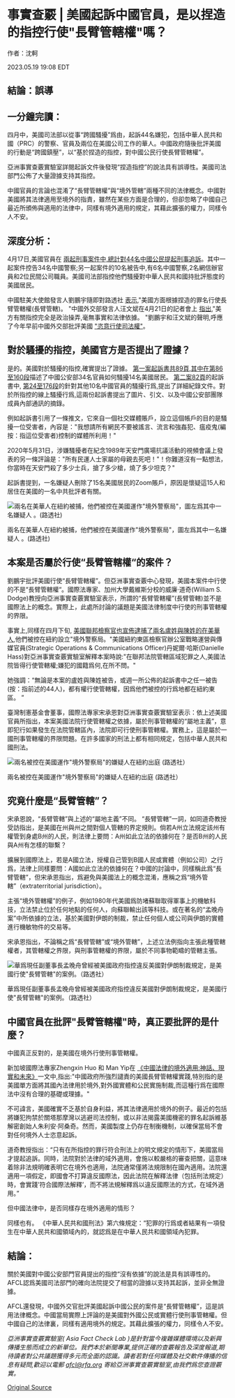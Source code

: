 # 事實查覈 | 美國起訴中國官員，是以捏造的指控行使"長臂管轄權"嗎？

作者：沈軻

2023.05.19 19:08 EDT

## 結論：誤導

## 一分鐘完讀：

四月中，美國司法部以從事“跨國騷擾”爲由，起訴44名嫌犯，包括中華人民共和國（PRC）的警察、官員及兩位在美國公司工作的華人。中國政府隨後批評美國的行動是“跨國鎮壓”，以“基於捏造的指控，對中國公民行使長臂管轄權”。

亞洲事實查覈實驗室詳閱起訴文件後發現“捏造指控”的說法具有誤導性。美國司法部門公佈了大量證據支持其指控。

中國官員的言論也混淆了“長臂管轄權”與“境外管轄”兩種不同的法律概念。中國對美國將其法律適用至境外的指責，雖然在某些方面是合理的，但卻忽略了中國自己最近所頒佈與適用的法律中，同樣有境外適用的規定，其藉此擴張的權力，同樣令人不安。

## 深度分析：

4月17日,美國官員在 [兩起刑事案件中,總計對44名中國公民提起刑事追訴](https://www.justice.gov/opa/pr/40-officers-china-s-national-police-charged-transnational-repression-schemes-targeting-us)。其中一起案件控告34名中國警察;另一起案件的10名被告中,有6名中國警察,2名網信辦官員和2位民間公司職員。美國司法部指控他們騷擾對中華人民共和國持批評態度的美國居民。

中國駐美大使館發言人劉鵬宇隨即對路透社 [表示](https://www.reuters.com/world/us/us-charges-two-new-yorkers-with-conspiring-act-chinese-agents-statement-2023-04-17/),"美國方面根據捏造的罪名行使長臂管轄權(長臂管轄)。 "中國外交部發言人汪文斌在4月21日的記者會上 [指出](https://www.fmprc.gov.cn/fyrbt_673021/jzhsl_673025/202304/t20230421_11063331.shtml),"美方有關指控完全是政治操弄,毫無事實和法律依據。 "劉鵬宇和汪文斌的聲明,呼應了今年早前中國外交部批評美國 ["恣意行使司法權"](https://www.fmprc.gov.cn/mfa_eng/wjbxw/202302/t20230203_11019281.html)。

## 對於騷擾的指控，美國官方是否提出了證據？

是的。美國對於騷擾的指控,確實提出了證據。 [第一案起訴書共89頁,其中在第86至160段](https://www.justice.gov/d9/2023-04/squad_912_-_23-mj-0334_redacted_complaint_signed.pdf)描述了中國公安部34名官員如何騷擾14名美國居民。 [第二案82頁](https://www.justice.gov/d9/2023-04/jin_-_20-mj-1103_redacted_amended_complaint_signed.pdf)的起訴書中, [第24至176段](https://www.justice.gov/d9/2023-04/jin_-_20-mj-1103_redacted_amended_complaint_signed.pdf)的針對其他10名中國官員的騷擾行爲,提出了詳細紀錄文件。對於所指控的線上騷擾行爲,這兩份起訴書提出了圖片、引文、以及中國公安部團隊成員內部通訊的摘錄。

例如起訴書引用了一條推文，它來自一個社交媒體賬戶，設立這個帳戶的目的是騷擾一位受害者，內容是："我想請所有網民不要被謠言、流言和強姦犯、瘟疫鬼(編按：指這位受害者)控制的媒體所利用！"

2020年5月31日，涉嫌騷擾者在紀念1989年天安門廣場抗議活動的視頻會議上發表的另一條評論是："所有民運人士家屬的母親去死吧！"！你難道沒有一點想法，你當時在天安門殺了多少士兵，搶了多少槍，燒了多少坦克？"

起訴書提到，一名嫌疑人刪除了15名美國居民的Zoom賬戶，原因是懷疑這15人和居住在美國的一名中共批評者有關。

![兩名在美華人在紐約被捕，他們被控在美國運作"境外警察局"，圖左爲其中一名嫌疑人 。(路透社)](images/3SH36LACOHRZ6MZIQSGTTX6LNI.jpg)

兩名在美華人在紐約被捕，他們被控在美國運作"境外警察局"，圖左爲其中一名嫌疑人 。(路透社)

## 本案是否屬於行使“長臂管轄權“的案件？

劉鵬宇批評美國行使“長臂管轄權”。但亞洲事實查覈中心發現，美國本案件中行使的不是“長臂管轄權“。國際法專家、加州大學戴維斯分校的威廉·道奇(William S. Dodge)教授向亞洲事實查覈實驗室表示，所謂的“長臂管轄權”(長臂管轄)並不是國際法上的概念。實際上，此處所討論的議題是美國法律制度中行使的刑事管轄權的界限。

事實上,同樣在四月下旬, [美國聯邦檢察官也宣佈逮捕了兩名盧姓與陳姓的在美華人](https://www.justice.gov/usao-edny/pr/two-individuals-arrested-operating-undeclared-police-station-chinese-government),他們被控在紐約設立"境外警察局。"美國紐約東區檢察官辦公室戰略運營與傳媒官員(Strategic Operations & Communications Officer)丹妮爾·哈斯(Danielle Hass)對亞洲事實查覈實驗室解釋本案時說:"在聯邦法院管轄區域犯罪之人,美國法院皆得行使管轄權;嫌犯的國籍爲何,在所不問。"

她強調：“無論是本案的盧姓與陳姓被告，或週一所公佈的起訴書中之任一被告(按：指前述的44人)，都有權行使管轄權，因爲他們被控的行爲地都在紐約東區。 ”

臺灣制憲基金會董事，國際法專家宋承恩對亞洲事實查覈實驗室表示：依上述美國官員所指出，本案美國法院行使管轄權之依據，屬於刑事管轄權的“屬地主義”，意即犯行如果發生在法院管轄區內，法院即可行使刑事管轄權。實務上，這是屬於一國刑事管轄權的界限問題。在許多國家的刑法上都有相同規定，包括中華人民共和國刑法。

![兩名被控在美國運作"境外警察局"的嫌疑人在紐約出庭 (路透社）](images/NDSUNFA2ZBZJ7QBBWZEJWHPUAQ.jpg)

兩名被控在美國運作"境外警察局"的嫌疑人在紐約出庭 (路透社）

## 究竟什麼是“長臂管轄”？

宋承恩說，“長臂管轄”與上述的“屬地主義”不同。 “長臂管轄”一詞，如同道奇教授受訪指出，是美國在州與州之間對個人管轄的界定規則。倘若A州立法規定該州有權管到身處B州的人民，則法律上要問：A州如此立法的依據何在？是否B州的人民與A州有怎樣的聯繫？

擴展到國際法上，若是A國立法，授權自己管到B國人民或實體（例如公司）之行爲，法律上同樣要問：A國如此立法的依據何在？中國的討論中，同樣稱此爲“長臂管轄”，但宋承恩指出，爲避免與美國法上的概念混淆，應稱之爲“境外管轄”（extraterritorial jurisdiction）。

主張“境外管轄權”的例子，例如1980年代美國爲防堵蘇聯取得軍事上的機敏科技，立法禁止位於任何地點的任何人，向蘇聯輸出該等科技。或在著名的“孟晚舟案”中所依據的立法，基於美國對伊朗的制裁，禁止任何個人或公司與伊朗的實體進行機敏物件的交易等。

宋承恩指出，不論稱之爲“長臂管轄”或“境外管轄”，上述立法例指向主張此種管轄權者，其管轄權之界限，與刑事管轄權的界限，屬於不同事物範疇的管轄主張。

![華爲現任副董事長孟晚舟曾經被美國政府指控違反美國對伊朗制裁規定，是美國行使"長臂管轄"的案例。（路透社）](images/MZ52TT74MSCT6BKHOGDSAKEJI4.jpg)

華爲現任副董事長孟晚舟曾經被美國政府指控違反美國對伊朗制裁規定，是美國行使"長臂管轄"的案例。（路透社）

## 中國官員在批評"長臂管轄權"時，真正要批評的是什麼？

中國真正反對的，是美國在境外行使刑事管轄權。

新加坡國際法專家Zhengxin Huo 和 Man Yip在 [《中國法律的境外適用:神話、現實和未來》](https://academic.oup.com/cjcl/article-abstract/9/3/328/6274891?redirectedFrom=fulltext)一文中,指出:"中國政府所強烈譴責的美國長臂管轄權實踐,特別指的是美國單方面將其國內法律用於境外,對外國實體和公民實施制裁,而這種行爲在國際法中沒有合理的基礎或理據。"

不可諱言，美國確實不乏基於自身利益，將其法律適用於境外的例子。最近的包括將嫌犯拘禁於關塔那摩灣以逃避司法控制，或以非法揭露美國機密的罪名起訴維基解密創始人朱利安·阿桑奇。然而，美國製度上仍存在制衡機制，以確保當局不會對任何境外人士恣意起訴。

道奇教授指出：“只有在所指控的罪行符合刑法上的明文規定的情形下，美國當局才提起追訴。同時，法院對於法律的域外適用，會施以較嚴格的審查把關，這意味着除非法規明確表明它在境外也適用，法院通常僅將法規限制在國內適用。法院還適用一項假定，即國會不打算違反國際法，因此法院在解釋法律（包括刑法規定）時，會實踐’符合國際法解釋’，而不將法規解釋爲以違反國際法的方式，在域外適用。”

但中國法律中，是否同樣存在境外適用的情形？

同樣也有。 《中華人民共和國刑法》第六條規定：“犯罪的行爲或者結果有一項發生在中華人民共和國領域內的，就認爲是在中華人民共和國領域內犯罪。

## 結論：

關於美國對中國公安部門官員提出的指控“沒有依據”的說法是具有誤導性的。 AFCL認爲美國司法部門的確向法院提交了相當的證據以支持其起訴，並非全無證據。

AFCL還發現，中國外交官批評美國起訴中國公民的案件是“長臂管轄權”，這是誤用法律概念。中國當局實際上評論的是美國對外國公民或實體行使刑事管轄權。但中國自己的法律裏，同樣有適用境外的規定。其藉此擴張的權力，同樣令人不安。

*亞洲事實查覈實驗室(* *Asia Fact Check Lab* *)是針對當今複雜媒體環境以及新興傳播生態而成立的新單位。我們本於新聞專業,提供正確的查覈報告及深度報道,期待讀者對公共議題獲得多元而全面的認識。讀者若對任何媒體及社交軟件傳播的信息有疑問,歡迎以電郵* *afcl@rfa.org* *寄給亞洲事實查覈實驗室,由我們爲您查證覈實。*



[Original Source](https://www.rfa.org/mandarin/shishi-hecha/hc-05192023180623.html)